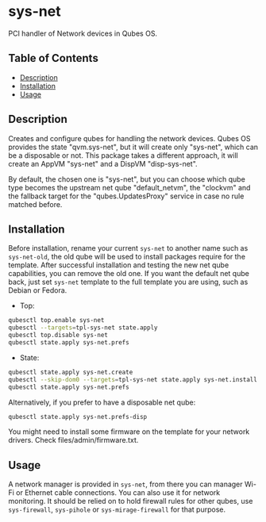 # sys-net

PCI handler of Network devices in Qubes OS.

## Table of Contents

* [Description](#description)
* [Installation](#installation)
* [Usage](#usage)

## Description

Creates and configure qubes for handling the network devices. Qubes OS
provides the state "qvm.sys-net", but it will create only "sys-net", which can
be a disposable or not. This package takes a different approach, it will
create an AppVM "sys-net" and a DispVM "disp-sys-net".

By default, the chosen one is "sys-net", but you can choose which qube type
becomes the upstream net qube "default_netvm", the "clockvm" and the fallback
target for the "qubes.UpdatesProxy" service in case no rule matched before.

## Installation

Before installation, rename your current `sys-net` to another name such as
`sys-net-old`, the old qube will be used to install packages require for the
template. After successful installation and testing the new net qube
capabilities, you can remove the old one. If you want the default net qube
back, just set `sys-net` template to the full template you are using, such as
Debian or Fedora.

- Top:
```sh
qubesctl top.enable sys-net
qubesctl --targets=tpl-sys-net state.apply
qubesctl top.disable sys-net
qubesctl state.apply sys-net.prefs
```

- State:
<!-- pkg:begin:post-install -->
```sh
qubesctl state.apply sys-net.create
qubesctl --skip-dom0 --targets=tpl-sys-net state.apply sys-net.install
qubesctl state.apply sys-net.prefs
```
<!-- pkg:end:post-install -->

Alternatively, if you prefer to have a disposable net qube:
```sh
qubesctl state.apply sys-net.prefs-disp
```

You might need to install some firmware on the template for your network
drivers. Check files/admin/firmware.txt.

## Usage

A network manager is provided in `sys-net`, from there you can manager Wi-Fi
or Ethernet cable connections. You can also use it for network monitoring. It
should be relied on to hold firewall rules for other qubes, use
`sys-firewall`, `sys-pihole` or `sys-mirage-firewall` for that purpose.
